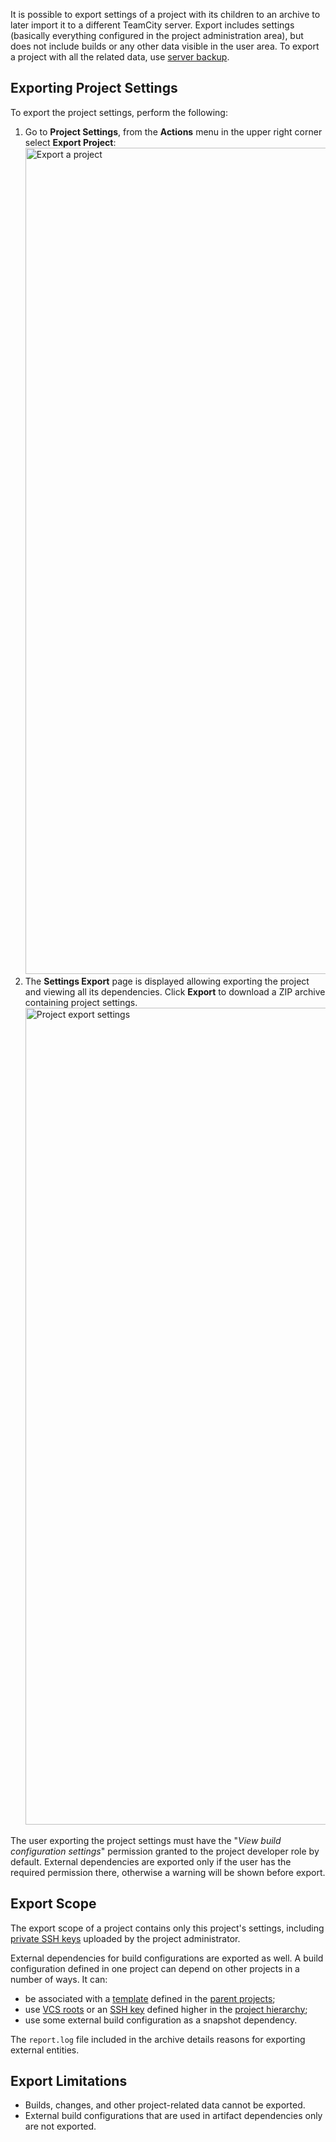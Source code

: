 [//]: # (title: Project Export)
[//]: # (auxiliary-id: Project Export)

It is possible to export settings of a project with its children to an archive to later import it to a different TeamCity server. Export includes settings (basically everything configured in the project administration area), but does not include builds or any other data visible in the user area. To export a project with all the related data, use [server backup](teamcity-data-backup.md).

## Exporting Project Settings

To export the project settings, perform the following: 
1. Go to __Project Settings__, from the __Actions__ menu in the upper right corner select __Export Project__: <img src="export1.png" width="1322" alt="Export a project"/>
2. The __Settings Export__ page is displayed allowing exporting the project and viewing all its dependencies. Click __Export__ to download a ZIP archive containing project settings. <img src="export2.png" width="1307" alt="Project export settings"/>

The user exporting the project settings must have the "_View build configuration settings_" permission granted to the project developer role by default. External dependencies are exported only if the user has the required permission there, otherwise a warning will be shown before export.

## Export Scope

The export scope of a project contains only this project's settings, including [private SSH keys](ssh-keys-management.md) uploaded by the project administrator.

External dependencies for build configurations are exported as well. A build configuration defined in one project can depend on other projects in a number of ways. It can:
* be associated with a [template](build-configuration-template.md) defined in the [parent projects](project.md#Settings+Propagation);
* use [VCS roots](vcs-root.md) or an [SSH key](ssh-keys-management.md) defined higher in the [project hierarchy](project.md#Project+Hierarchy);
* use some external build configuration as a snapshot dependency.

The `report.log` file included in the archive details reasons for exporting external entities. 

## Export Limitations

* Builds, changes, and other project-related data cannot be exported.
* External build configurations that are used in artifact dependencies only are not exported.